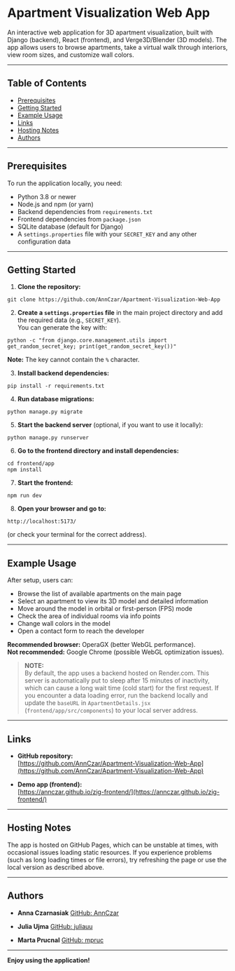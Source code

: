 # Apartment Visualization Web App

An interactive web application for 3D apartment visualization, built with Django (backend), React (frontend), and Verge3D/Blender (3D models). The app allows users to browse apartments, take a virtual walk through interiors, view room sizes, and customize wall colors.

---

## Table of Contents

- [Prerequisites](#prerequisites)
- [Getting Started](#getting-started)
- [Example Usage](#example-usage)
- [Links](#links)
- [Hosting Notes](#hosting-notes)
- [Authors](#authors)

---

## Prerequisites

To run the application locally, you need:

- Python 3.8 or newer
- Node.js and npm (or yarn)
- Backend dependencies from `requirements.txt`
- Frontend dependencies from `package.json`
- SQLite database (default for Django)
- A `settings.properties` file with your `SECRET_KEY` and any other configuration data

---

## Getting Started

1. **Clone the repository:**

```
git clone https://github.com/AnnCzar/Apartment-Visualization-Web-App
```


2. **Create a `settings.properties` file** in the main project directory and add the required data (e.g., `SECRET_KEY`).  
You can generate the key with:
```
python -c "from django.core.management.utils import get_random_secret_key; print(get_random_secret_key())"
```

**Note:** The key cannot contain the `%` character.

3. **Install backend dependencies:**

```
pip install -r requirements.txt
```

4. **Run database migrations:**
```
python manage.py migrate
```

5. **Start the backend server** (optional, if you want to use it locally):
```
python manage.py runserver
```


6. **Go to the frontend directory and install dependencies:**
```
cd frontend/app
npm install
```

7. **Start the frontend:**
```
npm run dev
```


8. **Open your browser and go to:**
```
http://localhost:5173/
```
(or check your terminal for the correct address).

---

## Example Usage

After setup, users can:

- Browse the list of available apartments on the main page
- Select an apartment to view its 3D model and detailed information
- Move around the model in orbital or first-person (FPS) mode
- Check the area of individual rooms via info points
- Change wall colors in the model
- Open a contact form to reach the developer

**Recommended browser:** OperaGX (better WebGL performance).  
**Not recommended:** Google Chrome (possible WebGL optimization issues).

> **NOTE:**  
> By default, the app uses a backend hosted on Render.com. This server is automatically put to sleep after 15 minutes of inactivity, which can cause a long wait time (cold start) for the first request. If you encounter a data loading error, run the backend locally and update the `baseURL` in `ApartmentDetails.jsx` (`frontend/app/src/components`) to your local server address.

---

## Links

- **GitHub repository:**  
[https://github.com/AnnCzar/Apartment-Visualization-Web-App](https://github.com/AnnCzar/Apartment-Visualization-Web-App)

- **Demo app (frontend):**  
[https://annczar.github.io/zig-frontend/](https://annczar.github.io/zig-frontend/)

---

## Hosting Notes

The app is hosted on GitHub Pages, which can be unstable at times, with occasional issues loading static resources. If you experience problems (such as long loading times or file errors), try refreshing the page or use the local version as described above.

---
## Authors
- **Anna Czarnasiak** [GitHub: AnnCzar](https://github.com/AnnCzar)

- **Julia Ujma** [GitHub: juliauu](https://github.com/juliauu)

- **Marta Prucnal** [GitHub: mpruc](https://github.com/mpruc)

---
**Enjoy using the application!**

